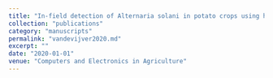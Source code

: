 ```yaml
---
title: "In-field detection of Alternaria solani in potato crops using hyperspectral imaging"
collection: "publications"
category: "manuscripts"
permalink: "vandevijver2020.md"
excerpt: ""
date: "2020-01-01"
venue: "Computers and Electronics in Agriculture"
---
```

